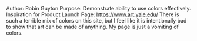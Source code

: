 Author: Robin Guyton
Purpose: Demonstrate ability to use colors effectively.
Inspiration for Product Launch Page: https://www.art.yale.edu/ There is such a terrible mix of colors on this site, but I feel like it is intentionally bad to show that art can be made of anything. My page is just a vomiting of colors. 